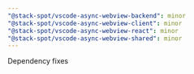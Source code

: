 ```yaml
---
"@stack-spot/vscode-async-webview-backend": minor
"@stack-spot/vscode-async-webview-client": minor
"@stack-spot/vscode-async-webview-react": minor
"@stack-spot/vscode-async-webview-shared": minor
---
```


Dependency fixes
